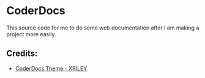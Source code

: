 # CoderDocs

This source code for me to do some web documentation after I am making a project more easily.

## Credits:
- [CoderDocs Theme - XRILEY](https://github.com/xriley/CoderDocs-Theme)